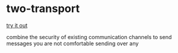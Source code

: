 two-transport
=============

[try it out](https://xiegeo.github.io/two-transport/)

combine the security of existing communication channels to send messages you are not comfortable sending over any
